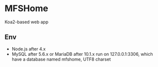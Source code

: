 # MFSHome

Koa2-based web app

## Env

- Node.js after 4.x
- MySQL after 5.6.x or MariaDB after 10.1.x run on 127.0.0.1:3306, which have a database named mfshome, UTF8 charset